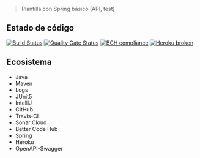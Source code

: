 
> Plantilla con Spring básico (API, test) 
## Estado de código
[![Build Status](https://travis-ci.org/hdzdesign/carlos-ecosystem.svg?branch=develop)](https://travis-ci.org/hdzdesign/carlos-ecosystem)
[![Quality Gate Status](https://sonarcloud.io/api/project_badges/measure?project=es.upm.miw%3Acarlos-university&metric=alert_status)](https://sonarcloud.io/dashboard?id=es.upm.miw%3Acarlos-university)
[![BCH compliance](https://bettercodehub.com/edge/badge/hdzdesign/carlos-ecosystem?branch=develop)](https://bettercodehub.com/)
[![Heroku broken](https://ecosystem-socialpets.herokuapp.com/system/version-badge)](https://ecosystem-socialpets.herokuapp.com/swagger-ui.html)
## Ecosistema
* Java
* Maven
* Logs
* JUnit5
* IntelliJ
* GitHub
* Travis-CI
* Sonar Cloud
* Better Code Hub
* Spring
* Heroku
* OpenAPI-Swagger
